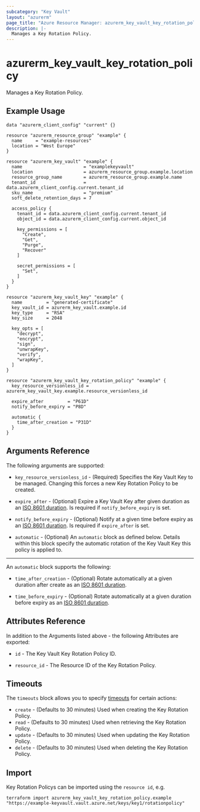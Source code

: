 ```yaml
---
subcategory: "Key Vault"
layout: "azurerm"
page_title: "Azure Resource Manager: azurerm_key_vault_key_rotation_policy"
description: |-
  Manages a Key Rotation Policy.
---
```


# azurerm_key_vault_key_rotation_policy

Manages a Key Rotation Policy.

## Example Usage

```hcl
data "azurerm_client_config" "current" {}

resource "azurerm_resource_group" "example" {
  name     = "example-resources"
  location = "West Europe"
}

resource "azurerm_key_vault" "example" {
  name                       = "examplekeyvault"
  location                   = azurerm_resource_group.example.location
  resource_group_name        = azurerm_resource_group.example.name
  tenant_id                  = data.azurerm_client_config.current.tenant_id
  sku_name                   = "premium"
  soft_delete_retention_days = 7

  access_policy {
    tenant_id = data.azurerm_client_config.current.tenant_id
    object_id = data.azurerm_client_config.current.object_id

    key_permissions = [
      "Create",
      "Get",
      "Purge",
      "Recover"
    ]

    secret_permissions = [
      "Set",
    ]
  }
}

resource "azurerm_key_vault_key" "example" {
  name         = "generated-certificate"
  key_vault_id = azurerm_key_vault.example.id
  key_type     = "RSA"
  key_size     = 2048

  key_opts = [
    "decrypt",
    "encrypt",
    "sign",
    "unwrapKey",
    "verify",
    "wrapKey",
  ]
}

resource "azurerm_key_vault_key_rotation_policy" "example" {
  key_resource_versionless_id = azurerm_key_vault_key.example.resource_versionless_id

  expire_after         = "P61D"
  notify_before_expiry = "P8D"

  automatic {
    time_after_creation = "P31D"
  }
}
```

## Arguments Reference

The following arguments are supported:

* `key_resource_versionless_id` - (Required) Specifies the Key Vault Key to be managed. Changing this forces a new Key Rotation Policy to be created.

* `expire_after` - (Optional) Expire a Key Vault Key after given duration as an [ISO 8601 duration](https://en.wikipedia.org/wiki/ISO_8601#Durations). Is required if `notify_before_expiry` is set.

* `notify_before_expiry` - (Optional) Notify at a given time before expiry as an [ISO 8601 duration](https://en.wikipedia.org/wiki/ISO_8601#Durations). Is required if `expire_after` is set.

* `automatic` - (Optional) An `automatic` block as defined below. Details within this block specify the automatic rotation of the Key Vault Key this policy is applied to.

---

An `automatic` block supports the following:

* `time_after_creation` - (Optional) Rotate automatically at a given duration after create as an [ISO 8601 duration](https://en.wikipedia.org/wiki/ISO_8601#Durations).

* `time_before_expiry` - (Optional) Rotate automatically at a given duration before expiry as an [ISO 8601 duration](https://en.wikipedia.org/wiki/ISO_8601#Durations).

## Attributes Reference

In addition to the Arguments listed above - the following Attributes are exported: 

* `id` - The Key Vault Key Rotation Policy ID.

* `resource_id` - The Resource ID of the Key Rotation Policy.

## Timeouts

The `timeouts` block allows you to specify [timeouts](https://www.terraform.io/language/resources/syntax#operation-timeouts) for certain actions:

* `create` - (Defaults to 30 minutes) Used when creating the Key Rotation Policy.
* `read` - (Defaults to 30 minutes) Used when retrieving the Key Rotation Policy.
* `update` - (Defaults to 30 minutes) Used when updating the Key Rotation Policy.
* `delete` - (Defaults to 30 minutes) Used when deleting the Key Rotation Policy.

## Import

Key Rotation Policys can be imported using the `resource id`, e.g.

```shell
terraform import azurerm_key_vault_key_rotation_policy.example "https://example-keyvault.vault.azure.net/keys/key1/rotationpolicy"
```
